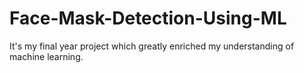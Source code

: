 # Face-Mask-Detection-Using-ML

It's my final year project which greatly enriched my understanding of machine learning.
